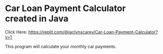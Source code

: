 # Car Loan Payment Calculator created in Java

Click Here: https://replit.com/@jaclynscarey/Car-Loan-Payment-Calculator?v=1

This program will calculate your monthly car payments.

